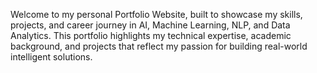 Welcome to my personal Portfolio Website, built to showcase my skills, projects, and career journey in AI, Machine Learning, NLP, and Data Analytics.
This portfolio highlights my technical expertise, academic background, and projects that reflect my passion for building real-world intelligent solutions.
